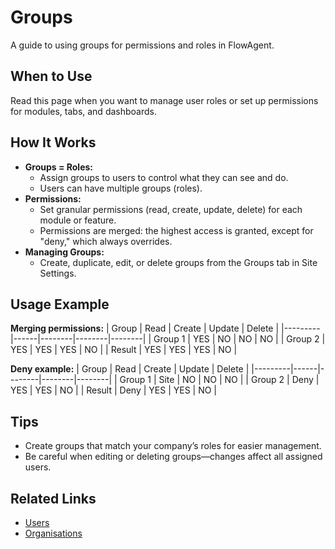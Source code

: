 # Groups

A guide to using groups for permissions and roles in FlowAgent.

## When to Use
Read this page when you want to manage user roles or set up permissions for modules, tabs, and dashboards.

## How It Works
- **Groups = Roles:**
  - Assign groups to users to control what they can see and do.
  - Users can have multiple groups (roles).
- **Permissions:**
  - Set granular permissions (read, create, update, delete) for each module or feature.
  - Permissions are merged: the highest access is granted, except for "deny," which always overrides.
- **Managing Groups:**
  - Create, duplicate, edit, or delete groups from the Groups tab in Site Settings.

## Usage Example
**Merging permissions:**
| Group   | Read | Create | Update | Delete |
|---------|------|--------|--------|--------|
| Group 1 | YES  | NO     | NO     | NO     |
| Group 2 | YES  | YES    | YES    | NO     |
| Result  | YES  | YES    | YES    | NO     |

**Deny example:**
| Group   | Read | Create | Update | Delete |
|---------|------|--------|--------|--------|
| Group 1 | Site | NO     | NO     | NO     |
| Group 2 | Deny | YES    | YES    | NO     |
| Result  | Deny | YES    | YES    | NO     |

## Tips
- Create groups that match your company’s roles for easier management.
- Be careful when editing or deleting groups—changes affect all assigned users.

## Related Links
- [Users](users.md)
- [Organisations](organisations.md)